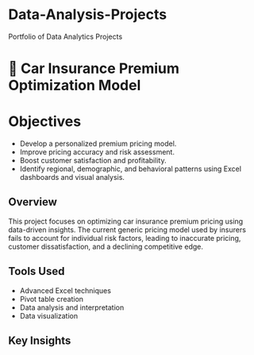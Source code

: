 # Data-Analysis-Projects
Portfolio of Data Analytics Projects

# 🚗 Car Insurance Premium Optimization Model

# Objectives
- Develop a personalized premium pricing model.
- Improve pricing accuracy and risk assessment.
- Boost customer satisfaction and profitability.
- Identify regional, demographic, and behavioral patterns using Excel dashboards and visual analysis.
## Overview
This project focuses on optimizing car insurance premium pricing using data-driven insights. The current generic pricing model used by insurers fails to account for individual risk factors, leading to inaccurate pricing, customer dissatisfaction, and a declining competitive edge.

## Tools Used
- Advanced Excel techniques
- Pivot table creation
- Data analysis and interpretation
- Data visualization

## Key Insights
